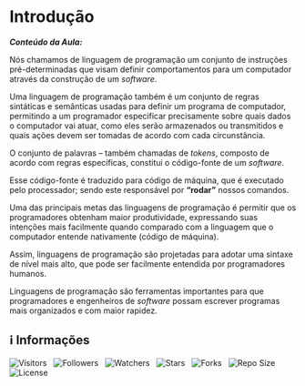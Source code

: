 <!-- Título -->
# Introdução

***Conteúdo da Aula:***

Nós chamamos de linguagem de programação um conjunto de instruções pré-determinadas que visam definir comportamentos para um computador através da construção de um *software*.

Uma linguagem de programação também é um conjunto de regras sintáticas e semânticas usadas para definir um programa de computador, permitindo a um programador especificar precisamente sobre quais dados o computador vai atuar, como eles serão armazenados ou transmitidos e quais ações devem ser tomadas de acordo com cada circunstância.

O conjunto de palavras – também chamadas de *tokens*, composto de acordo com regras específicas, constitui o código-fonte de um *software*.

Esse código-fonte é traduzido para código de máquina, que é executado pelo processador; sendo este responsável por **“rodar”** nossos comandos.

Uma das principais metas das linguagens de programação é permitir que os programadores obtenham maior produtividade, expressando suas intenções mais facilmente quando comparado com a linguagem que o computador entende nativamente (código de máquina).

Assim, linguagens de programação são projetadas para adotar uma sintaxe de nível mais alto, que pode ser facilmente entendida por programadores humanos.

Linguagens de programação são ferramentas importantes para que programadores e engenheiros de *software* possam escrever programas mais organizados e com maior rapidez.

<!-- Informações -->
## &#8505; Informações

![Visitors](https://api.visitorbadge.io/api/visitors?path=Devsgeeknerd%2Fcla-int-lin-c-log-par-pro-com-bas&label=Visitantes&labelColor=%23700070&labelStyle=none&countColor=%23000fff&style=plastic&color=%23ffffff "Total de Visitantes")
&nbsp;
![Followers](https://img.shields.io/github/followers/Devsgeeknerd?style=p&label=Seguidores&labelColor=800080&color=000fff "Total de Seguidores")
&nbsp;
![Watchers](https://img.shields.io/github/watchers/Devsgeeknerd/cla-int-lin-c-log-par-pro-com-bas?style=p&label=Observadores&labelColor=800080&color=000fff "Total de Observadores")
&nbsp;
![Stars](https://img.shields.io/github/stars/Devsgeeknerd/cla-int-lin-c-log-par-pro-com-bas?style=p&label=Estrelas&labelColor=800080&color=000fff "Total de Estrelas")
&nbsp;
![Forks](https://img.shields.io/github/forks/Devsgeeknerd/cla-int-lin-c-log-par-pro-com-bas?style=p&label=Bifurcações&labelColor=800080&color=000fff "Total de Bifurcações")
&nbsp;
![Repo Size](https://img.shields.io/github/repo-size/Devsgeeknerd/cla-int-lin-c-log-par-pro-com-bas?style=p&label=Tamanho&labelColor=800080&color=000fff "Tamanho do Repositório")
&nbsp;
![License](https://img.shields.io/github/license/Devsgeeknerd/cla-int-lin-c-log-par-pro-com-bas?style=p&label=Licença&labelColor=800080&color=000fff "Licença do Repositório")
